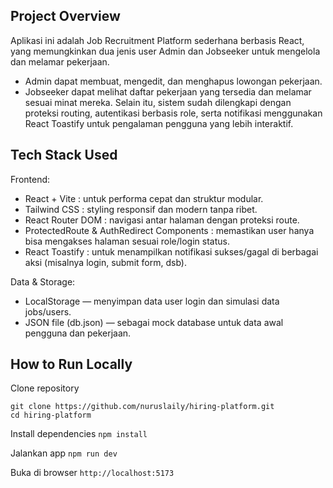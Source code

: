 ## Project Overview

Aplikasi ini adalah Job Recruitment Platform sederhana berbasis React, yang memungkinkan dua jenis user Admin dan Jobseeker untuk mengelola dan melamar pekerjaan.

- Admin dapat membuat, mengedit, dan menghapus lowongan pekerjaan.
- Jobseeker dapat melihat daftar pekerjaan yang tersedia dan melamar sesuai minat mereka.
Selain itu, sistem sudah dilengkapi dengan proteksi routing, autentikasi berbasis role, serta notifikasi menggunakan React Toastify untuk pengalaman pengguna yang lebih interaktif.

## Tech Stack Used

Frontend:
- React + Vite : untuk performa cepat dan struktur modular.
- Tailwind CSS : styling responsif dan modern tanpa ribet.
- React Router DOM : navigasi antar halaman dengan proteksi route.
- ProtectedRoute & AuthRedirect Components : memastikan user hanya bisa mengakses halaman sesuai role/login status.
- React Toastify : untuk menampilkan notifikasi sukses/gagal di berbagai aksi (misalnya login, submit form, dsb).

Data & Storage:
- LocalStorage — menyimpan data user login dan simulasi data jobs/users.
- JSON file (db.json) — sebagai mock database untuk data awal pengguna dan pekerjaan.

## How to Run Locally

Clone repository
```
git clone https://github.com/nuruslaily/hiring-platform.git
cd hiring-platform
```

Install dependencies
``
npm install
``

Jalankan app
``
npm run dev
``

Buka di browser
``
http://localhost:5173
``